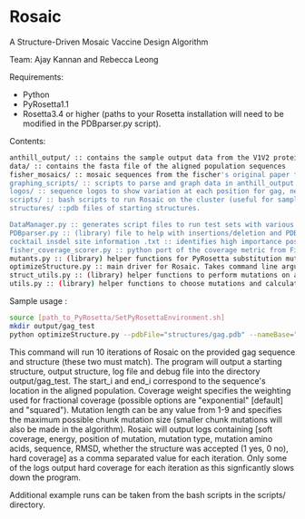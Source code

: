 # Rosaic
A Structure-Driven Mosaic Vaccine Design Algorithm

Team: Ajay Kannan and Rebecca Leong

Requirements:
- Python
- PyRosetta1.1
- Rosetta3.4 or higher (paths to your Rosetta installation will need to be modified in the PDBparser.py script).

Contents:
```sh
anthill_output/ :: contains the sample output data from the V1V2 protein structure
data/ :: contains the fasta file of the aligned population sequences
fisher_mosaics/ :: mosaic sequences from the fischer's original paper for reference
graphing_scripts/ :: scripts to parse and graph data in anthill_output
logos/ :: sequence logos to show variation at each position for gag, nef and V1V2 proteins in HIV. 
scripts/ :: bash scripts to run Rosaic on the cluster (useful for sample commands)
structures/ ::pdb files of starting structures. 

DataManager.py :: generates script files to run test sets with various combinations of parameters
PDBparser.py :: (library) file to help with insertions/deletion and PDB file processing
cocktail insdel site information .txt :: identifies high importance positions to add an insertion for cocktail design
fisher_coverage_scorer.py :: python port of the coverage metric from Fischer's original paper
mutants.py :: (library) helper functions for PyRosetta substitution mutations
optimizeStructure.py :: main driver for Rosaic. Takes command line arguments and runs rosaic.
struct_utils.py :: (library) helper functions to perform mutations on a structure
utils.py :: (library) helper functions to choose mutations and calculate coverage

```

Sample usage :

```sh
source [path_to_PyRosetta/SetPyRosettaEnvironment.sh]
mkdir output/gag_test
python optimizeStructure.py --pdbFile="structures/gag.pdb" --nameBase="gag_test" --iters=10 --fastaFile="data/HIV-1_env.fasta" --start_i=171 --end_i=354 --coverage_weight="squared" --mutation_length=9 --sequence="SILDIRQGPKEPFRDYVDRFYKTLRAEQASQEVKNWMTETLLVQNANPDSKTILKALGPGATLEEMMTACQ"
```

This command will run 10 iterations of Rosaic on the provided gag sequence and structure (these two must match). The program will output a starting structure, output structure, log file and debug file into the directory output/gag_test. The start_i and end_i correspond to the sequence's location in the aligned population. Coverage weight specifies the weighting used for fractional coverage (possible options are "exponential" [default] and "squared"). Mutation length can be any value from 1-9 and specifies the maximum possible chunk mutation size (smaller chunk mutations will also be made in the algorithm). 
Rosaic will output logs containing [soft coverage, energy, position of mutation, mutation type, mutation amino acids, sequence, RMSD, whether the structure was accepted (1 yes, 0 no), hard coverage] as a comma separated value for each iteration. Only some of the logs output hard coverage for each iteration as this signficantly slows down the program. 

Additional example runs can be taken from the bash scripts in the scripts/ directory. 
